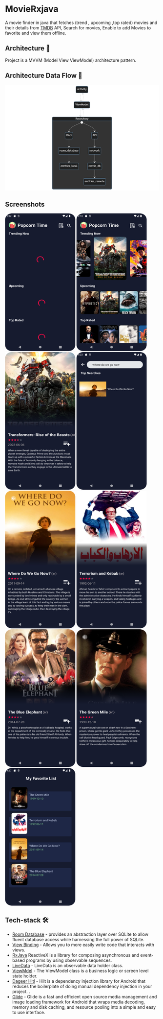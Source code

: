 # MovieRxjava
A movie finder in java that fetches (trend , upcoming ,top rated) movies and their details from [TMDB](https://developer.themoviedb.org) API, Search for movies, Enable to add Movies to favorite and view them offline.

## Architecture 📐
Project is a MVVM (Model View ViewModel) architecture pattern.

## Architecture Data Flow 📐
<p>
<img src="https://github.com/george-georgy/popcorn-time/blob/main/Screenshoots/Screenshot_0.png"/>
</p>

## Screenshots

<p>

<img src="https://github.com/george-georgy/popcorn-time/blob/main/Screenshoots/Screenshot_1.png" height=450 width=230 />
<img src="https://github.com/george-georgy/popcorn-time/blob/main/Screenshoots/Screenshot_2.png" height=450 width=230 />
<img src="https://github.com/george-georgy/popcorn-time/blob/main/Screenshoots/Screenshot_3.png" height=450 width=230 />
<img src="https://github.com/george-georgy/popcorn-time/blob/main/Screenshoots/Screenshot_4.png" height=450 width=230 />
<img src="https://github.com/george-georgy/popcorn-time/blob/main/Screenshoots/Screenshot_5.png" height=450 width=230 />
<img src="https://github.com/george-georgy/popcorn-time/blob/main/Screenshoots/Screenshot_6.png" height=450 width=230 />
<img src="https://github.com/george-georgy/popcorn-time/blob/main/Screenshoots/Screenshot_7.png" height=450 width=230 />
<img src="https://github.com/george-georgy/popcorn-time/blob/main/Screenshoots/Screenshot_8.png" height=450 width=230 />
<img src="https://github.com/george-georgy/popcorn-time/blob/main/Screenshoots/Screenshot_9.png" height=450 width=230 />
</p>

## Tech-stack 🛠
* [Room Database](https://developer.android.com/training/data-storage/room/) - provides an abstraction layer over SQLite to allow fluent database access while harnessing the full power of SQLite.
* [View Binding](https://developer.android.com/topic/libraries/view-binding) - Allows you to more easily write code that interacts with views.
* [RxJava](https://reactivex.io/) ReactiveX is a library for composing asynchronous and event-based programs by using observable sequences.
* [LiveData](https://developer.android.com/topic/libraries/architecture/livedata) - LiveData is an observable data holder class.
* [ViewMdel](https://developer.android.com/topic/libraries/architecture/viewmodel) - The ViewModel class is a business logic or screen level state holder.
* [Dageer Hitl](https://developer.android.com/training/dependency-injection/hilt-android) - Hilt is a dependency injection library for Android that reduces the boilerplate of doing manual dependency injection in your project. .
* [Glide](https://github.com/bumptech/glide) - Glide is a fast and efficient open source media management and image loading framework for Android that wraps media decoding, memory and disk caching, and resource pooling into a simple and easy to use interface.
